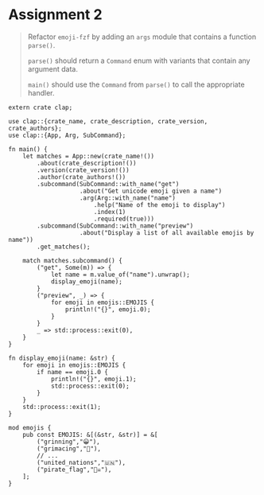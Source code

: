 # Assignment 2

> Refactor `emoji-fzf` by adding an `args` module that contains a function
> `parse()`.
>
> `parse()` should return a `Command` enum with variants that contain any
> argument data.
>
> `main()` should use the `Command` from `parse()` to call the appropriate
> handler.

```rust,editable
extern crate clap;

use clap::{crate_name, crate_description, crate_version, crate_authors};
use clap::{App, Arg, SubCommand};

fn main() {
    let matches = App::new(crate_name!())
        .about(crate_description!())
        .version(crate_version!())
        .author(crate_authors!())
        .subcommand(SubCommand::with_name("get")
                    .about("Get unicode emoji given a name")
                    .arg(Arg::with_name("name")
                        .help("Name of the emoji to display")
                        .index(1)
                        .required(true)))
        .subcommand(SubCommand::with_name("preview")
                    .about("Display a list of all available emojis by name"))
        .get_matches();

    match matches.subcommand() {
        ("get", Some(m)) => {
            let name = m.value_of("name").unwrap();
            display_emoji(name);
        }
        ("preview", _) => {
            for emoji in emojis::EMOJIS {
                println!("{}", emoji.0);
            }
        }
        _ => std::process::exit(0),
    }
}

fn display_emoji(name: &str) {
    for emoji in emojis::EMOJIS {
        if name == emoji.0 {
            println!("{}", emoji.1);
            std::process::exit(0);
        }
    }
    std::process::exit(1);
}

mod emojis {
    pub const EMOJIS: &[(&str, &str)] = &[
        ("grinning","😀"),
        ("grimacing","😬"),
        // ...
        ("united_nations","🇺🇳"),
        ("pirate_flag","🏴‍☠️"),
    ];
}
```
